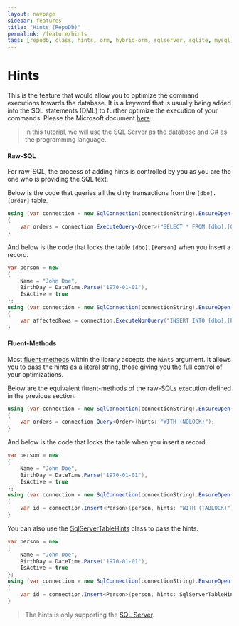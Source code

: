 ```yaml
---
layout: navpage
sidebar: features
title: "Hints (RepoDb)"
permalink: /feature/hints
tags: [repodb, class, hints, orm, hybrid-orm, sqlserver, sqlite, mysql, postgresql]
---
```


# Hints

This is the feature that would allow you to optimize the command executions towards the database. It is a keyword that is usually being added into the SQL statements (DML) to further optimize the execution of your commands. Please the Microsoft document [here](https://docs.microsoft.com/en-us/sql/t-sql/queries/hints-transact-sql-table?view=sql-server-ver15).

> In this tutorial, we will use the SQL Server as the database and C# as the programming language.

#### Raw-SQL

For raw-SQL, the process of adding hints is controlled by you as you are the one who is providing the SQL text.

Below is the code that queries all the dirty transactions from the `[dbo].[Order]` table.

```csharp
using (var connection = new SqlConnection(connectionString).EnsureOpen())
{
    var orders = connection.ExecuteQuery<Order>("SELECT * FROM [dbo].[Order] WITH (NOLOCK);");
}
```

And below is the code that locks the table `[dbo].[Person]` when you insert a record.

```csharp
var person = new
{
    Name = "John Doe",
    BirthDay = DateTime.Parse("1970-01-01"),
    IsActive = true
};
using (var connection = new SqlConnection(connectionString).EnsureOpen())
{
    var affectedRows = connection.ExecuteNonQuery("INSERT INTO [dbo].[Person] WITH (TABLOCK) ([Name], [DateOfBirth], [IsActive], [CreatedDateUtc]) VALUES (@Name, @BirthDay, @IsActive, GETUTCDATE());");
}
```

#### Fluent-Methods

Most [fluent-methods](/docs#fluent-methods) within the library accepts the `hints` argument. It allows you to pass the hints as a literal string, those giving you the full control of your optimizations.

Below are the equivalent fluent-methods of the raw-SQLs execution defined in the previous section.

```csharp
using (var connection = new SqlConnection(connectionString).EnsureOpen())
{
    var orders = connection.Query<Order>(hints: "WITH (NOLOCK)");
}
```

And below is the code that locks the table when you insert a record.

```csharp
var person = new
{
    Name = "John Doe",
    BirthDay = DateTime.Parse("1970-01-01"),
    IsActive = true
};
using (var connection = new SqlConnection(connectionString).EnsureOpen())
{
    var id = connection.Insert<Person>(person, hints: "WITH (TABLOCK)");
}
```

You can also use the [SqlServerTableHints](/class/sqlservertablehints) class to pass the hints.

```csharp
var person = new
{
    Name = "John Doe",
    BirthDay = DateTime.Parse("1970-01-01"),
    IsActive = true
};
using (var connection = new SqlConnection(connectionString).EnsureOpen())
{
    var id = connection.Insert<Person>(person, hints: SqlServerTableHints.TabLock);
}
```

> The hints is only supporting the [SQL Server](https://www.nuget.org/packages/RepoDb.SqlServer).
